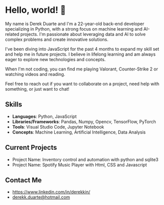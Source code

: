 # Hello, world! 👋

My name is Derek Duarte and I'm a 22-year-old back-end developer specializing in Python, with a strong focus on machine learning and AI-related projects. I'm passionate about leveraging data and AI to solve complex problems and create innovative solutions.

I've been diving into JavaScript for the past 4 months to expand my skill set and help me in future projects. I believe in lifelong learning and am always eager to explore new technologies and concepts.

When I'm not coding, you can find me playing Valorant, Counter-Strike 2 or watching videos and reading.

Feel free to reach out if you want to collaborate on a project, need help with something, or just want to chat!

## Skills
- **Languages**: Python, JavaScript
- **Libraries/Frameworks**: Pandas, Numpy, Opencv, TensorFlow, PyTorch 
- **Tools**: Visual Studio Code, Jupyter Notebook
- **Concepts**: Machine Learning, Artificial Intelligence, Data Analysis

## Current Projects
- Project Name: Inventory control and automation with python and sqlite3
- Project Name: Spotify Music Player with Html, CSS and Javascript

## Contact Me
- https://www.linkedin.com/in/derekkin/
- derekk.duarte@hotmail.com
